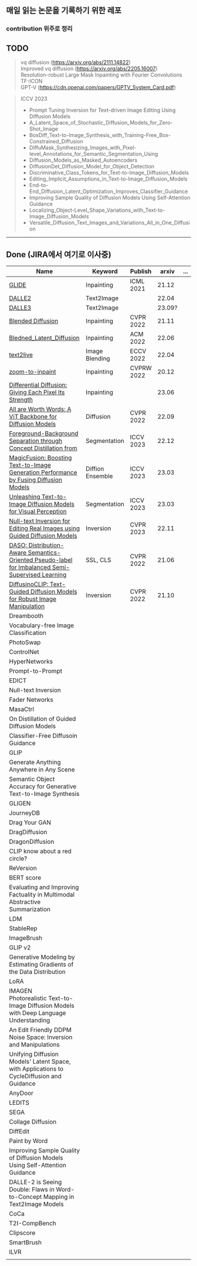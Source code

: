 ## 매일 읽는 논문을 기록하기 위한 레포
### contribution 위주로 정리

## TODO
> vq diffusion (https://arxiv.org/abs/2111.14822) </br>
> Improved vq diffusion (https://arxiv.org/abs/2205.16007) </br>
> Resolution-robust Large Mask Inpainting with Fourier Convolutions </br>
> TF-ICON </br>
> GPT-V (https://cdn.openai.com/papers/GPTV_System_Card.pdf)  </br>

> ICCV 2023 </br>
> * Prompt Tuning Inversion for Text-driven Image Editing Using Diffusion Models 
> * A_Latent_Space_of_Stochastic_Diffusion_Models_for_Zero-Shot_Image
> * BoxDiff_Text-to-Image_Synthesis_with_Training-Free_Box-Constrained_Diffusion
> * DiffuMask_Synthesizing_Images_with_Pixel-level_Annotations_for_Semantic_Segmentation_Using
> * Diffusion_Models_as_Masked_Autoencoders
> * DiffusionDet_Diffusion_Model_for_Object_Detection
> * Discriminative_Class_Tokens_for_Text-to-Image_Diffusion_Models
> * Editing_Implicit_Assumptions_in_Text-to-Image_Diffusion_Models
> * End-to-End_Diffusion_Latent_Optimization_Improves_Classifier_Guidance
> * Improving Sample Quality of Diffusion Models Using Self-Attention Guidance
> * Localizing_Object-Level_Shape_Variations_with_Text-to-Image_Diffusion_Models
> * Versatile_Diffusion_Text_Images_and_Variations_All_in_One_Diffusion

------
## Done (JIRA에서 여기로 이사중)
| Name                                                                                                                               | Keyword          | Publish    | arxiv  | ... |
|------------------------------------------------------------------------------------------------------------------------------------|------------------|------------|--------|----|
| [GLIDE](./Generative/GLIDE/GLIED.md)                                                                                               | Inpainting       | ICML 2021  | 21.12  |    |
| [DALLE2](./Generative/DALLE2/DALLE2.md)                                                                                            | Text2Image       |            | 22.04  |    |
| [DALLE3](./Generative/DALLE3/DALLE3.md)                                                                                            | Text2Image       |            | 23.09? |    |
| [Blended Diffusion](./Generative/Blended_Diffusion/Blended_Diffusion.md)                                                           | Inpainting       | CVPR 2022  | 21.11  |    |
| [Bledned_Latent_Diffusion](./Generative/Bledned_Latent_Diffusion/Bledned_Latent_Diffusion.md)                                      | Inpainting       | ACM 2022   | 22.06  |    |
| [text2live](./Generative/text2live/text2live.md)                                                                                   | Image Blending   | ECCV 2022  | 22.04  |    |
| [zoom-to-inpaint](./Generative/zoom-to-inpaint/zoom-to-inpatint.md)                                                                | Inpainting       | CVPRW 2022 | 20.12  |    |
| [Differential Diffusion: Giving Each Pixel Its Strength](./Generative/Differential_Diffusion/Differential_ddifusion.md)            | Inpainting       |            | 23.06  |    |
| [All are Worth Words: A ViT Backbone for Diffusion Models](./Generative/All_are_Worth_Words/All_are_Worth_Words.md)                | Diffusion        | CVPR 2022  | 22.09  |    |
| [Foreground-Background Separation through Concept Distillation from](./Generative/Foreground-Background_Separation/main.md)        | Segmentation     | ICCV 2023  | 22.12  |    |
| [MagicFusion: Boosting Text-to-Image Generation Performance by Fusing Diffusion Models](./Generative/MagicFusion/main.md)          | Diffion Ensemble | ICCV 2023  | 23.03  |    |
| [Unleashing Text-to-Image Diffusion Models for Visual Perception](./Generative/Visual_Perception_Diffusion/main.md)                | Segmentation     | ICCV 2023  | 23.03  |     |
| [Null-text Inversion for Editing Real Images using Guided Diffusion Models](./Generative/Null-text_Inversion/main.md)              | Inversion        | CVPR 2023  | 22.11  |     |
| [DASO: Distribution-Aware Semantics-Oriented Pseudo-label for Imbalanced Semi-Supervised Learning](./Semi-Supervised/DASO/main.md) | SSL, CLS         | CVPR 2022  | 21.06  |     |
| [DiffusinoCLIP: Text-Guided Diffusion Models for Robust Image Manipulation](./DiffusionCLIP/main.md)                               | Inversion        | CVPR 2022  | 21.10  |     |
| Dreambooth                                                                                                                         |                  |            |        |    |
| Vocabulary-free Image Classification                                                                                               |                  |            |        |    |   
| PhotoSwap                                                                                                                          |                  |            |        |    |
| ControlNet                                                                                                                         |                  |            |        |    |
| HyperNetworks                                                                                                                      |                  |            |        |    |
| Prompt-to-Prompt                                                                                                                   |                  |            |        |    |
| EDICT                                                                                                                              |                  |            |        |    |
| Null-text Inversion                                                                                                                |                  |            |        |    |
| Fader Networks                                                                                                                     |                  |            |        |    |
| MasaCtrl                                                                                                                           |                  |            |        |    |
| On Distillation of Guided Diffusion Models                                                                                         |                  |            |        |    |
| Classifier-Free Diffusoin Guidance                                                                                                 |                  |            |        |    |
| GLIP                                                                                                                               |                  |            |        |    |
| Generate Anything Anywhere in Any Scene                                                                                            |                  |            |        |    |
| Semantic Object Accuracy for Generative Text-to-Image Synthesis                                                                    |                  |            |        |    |
| GLIGEN                                                                                                                             |                  |            |        |    |
| JourneyDB                                                                                                                          |                  |            |        |    |
| Drag Your GAN                                                                                                                      |                  |            |        |    |
| DragDiffusion                                                                                                                      |                  |            |        |    |
| DragonDiffusion                                                                                                                    |                  |            |        |    |
| CLIP know about a red circle?                                                                                                      |                  |            |        |    |
| ReVersion                                                                                                                          |                  |            |        |    |
| BERT score                                                                                                                         |                  |            |        |    |
| Evaluating and Improving Factuality in Multimodal Abstractive Summarization                                                        |                  |            |        |    |
| LDM                                                                                                                                |                  |            |        |    |
| StableRep                                                                                                                          |                  |            |        |    |
| ImageBrush                                                                                                                         |                  |            |        |    |
| GLIP v2                                                                                                                            |                  |            |        |    |
| Generative Modeling by Estimating Gradients of the Data Distribution                                                               |                  |            |        |    |
| LoRA                                                                                                                               |                  |            |        |    |
| IMAGEN</br>Photorealistic Text-to-Image Diffusion Models with Deep Language Understanding                                          |                  |            |        |    |
| An Edit Friendly DDPM Noise Space: Inversion and Manipulations                                                                     |                  |            |        |    |
| Unifying Diffusion Models' Latent Space, with Applications to CycleDiffusion and Guidance                                          |                  |            |        |    |
| AnyDoor                                                                                                                            |                  |            |        |    |
| LEDITS                                                                                                                             |                  |            |        |    |
| SEGA                                                                                                                               |                  |            |        |    |
| Collage Diffusion                                                                                                                  |                  |            |        |    |
| DiffEdit                                                                                                                           |                  |            |        |    |
| Paint by Word                                                                                                                      |                  |            |        |    |
| Improving Sample Quality of Diffusion Models Using Self-Attention Guidance                                                         |                  |            |        |    |
| DALLE-2 is Seeing Double: Flaws in Word-to-Concept Mapping in Text2Image Models                                                    |                  |            |        |    |
| CoCa                                                                                                                               |                  |            |        |    |
| T2I-CompBench                                                                                                                      |                  |            |        |    |
| Clipscore                                                                                                                          |                  |            |        |    |
| SmartBrush                                                                                                                         |                  |            |        |    |
| ILVR                                                                                                                               |                  |            |        |    |
|                                                                                                                                    |                  |            |        |    |
